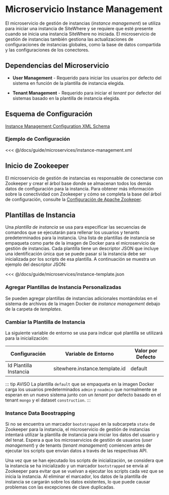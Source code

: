 # Microservicio Instance Management

El microservicio de gestión de instancias (_instance management_) se utiliza para iniciar
una instancia de SiteWhere y se requiere que esté presente cuando se inicia una instancia
SiteWhere no iniciada. El microservicio de gestión de instancias también gestiona las
actualizaciones de configuraciones de instancias globales, como la base de datos compartida
y las configuraciones de los conectores.

## Dependencias del Microservicio

- **User Management** - Requerido para iniciar los usuarios por defecto del sistema en
  función de la plantilla de instancia elegida.

- **Tenant Management** - Requerido para iniciar el _tenant_ por defector del sistemas
  basado en la plantilla de instancia elegida.

## Esquema de Configuración

[Instance Management Configuration XML Schema](http://sitewhere.io/schema/sitewhere/microservice/instance-management/current/instance-management.xsd)

### Ejemplo de Configuración

<<< @/docs/guide/microservices/instance-management.xml

## Inicio de Zookeeper

El microservicio de gestión de instancias es responsable de conectarse con Zookeeper y crear
el árbol base donde se almacenan todos los demás datos de configuración para la instancia.
Para obtener más información sobre la conectividad con Zookeeper y cómo se completa la base 
del árbol de configuración, consulte la [Configuración de Apache Zookeper](../zookeeper-configuration.md).

## Plantillas de Instancia

Una _plantilla de instancia_ se usa para especificar las secuencias de comandos que se ejecutarán
para rellenar los usuarios y tenants predeterminados para la instancia. Una lista de plantillas de
instancia se empaqueta como parte de la imagen de Docker para el microservicio de gestión de instancias.
Cada plantilla tiene un descriptor JSON que incluye una identificación única que se puede pasar si
la instancia debe ser inicializada por los scripts de esa plantilla. A continuación se muestra un
ejemplo del descriptor JSON:

<<< @/docs/guide/microservices/instance-template.json

### Agregar Plantillas de Instancia Personalizadas

Se pueden agregar plantillas de instancias adicionales montándolas en el sistema de
archivos de la imagen Docker de _instance management_ debajo de la carpeta de _templates_.

### Cambiar la Plantilla de Instancia

La siguiente variable de entorno se usa para indicar qué plantilla se utilizará para
la inicialización:

| Configuración          | Variable de Entorno            | Valor por Defecto |
| ---------------------- | ------------------------------ | ----------------- |
| Id Plantilla Instancia | sitewhere.instance.template.id | default           |

::: tip AVISO
La plantilla `default` que se empaqueta en la imagen Docker carga los usuarios predeterminados
`admin` y `noadmin` que normalmente se esperan en un nuevo sistema junto con un _tenant_ por
defecto basado en el tenant `mongo` y el dataset `construction`.
:::

### Instance Data Boostrapping

Si no se encuentra un marcador `bootstrapped` en la subcarpeta `state` de Zookeeper para la instancia,
el microservicio de gestión de instancias intentará utilizar la plantilla de instancia para iniciar
los datos del usuario y del tenat. Espera a que los microservicios de gestión de usuarios
(_user management_) y de tenants (_tenant management_) comiencen antes de ejecutar los scripts que
envían datos a través de las respectivas API.

Una vez que se han ejecutado los scripts de inicialización, se considera que la instancia se ha
inicializado y un marcador `bootstrapped` se envía al Zookeeper para evitar que se vuelvan a ejecutar
los scripts cada vez que se inicia la instancia. Al eliminar el marcador, los datos de la plantilla
de instancia se cargarán sobre los datos existentes, lo que puede causar problemas con las excepciones
de clave duplicadas.
